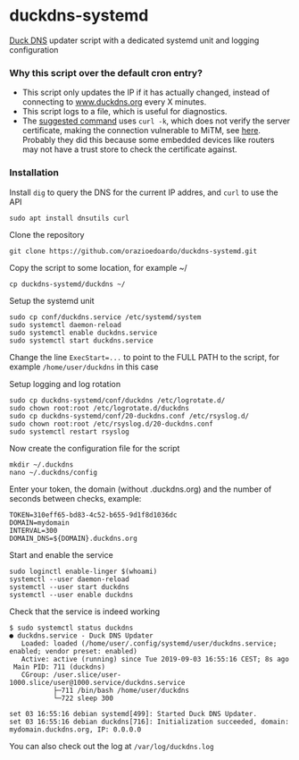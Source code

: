 # duckdns-systemd
[Duck DNS](https://www.duckdns.org/) updater script with a dedicated systemd unit and logging configuration

### Why this script over the default cron entry?
- This script only updates the IP if it has actually changed, instead of connecting to www.duckdns.org every X minutes.
- This script logs to a file, which is useful for diagnostics.
- The [suggested command](https://www.duckdns.org/install.jsp#linux-cron) uses `curl -k`, which does not verify the server certificate, making the connection vulnerable to MiTM, see [here](https://curl.haxx.se/docs/manpage.html#-k). Probably they did this because some embedded devices like routers may not have a trust store to check the certificate against.

### Installation

Install `dig` to query the DNS for the current IP addres, and `curl` to use the API
```
sudo apt install dnsutils curl
```

Clone the repository

```
git clone https://github.com/orazioedoardo/duckdns-systemd.git
```

Copy the script to some location, for example ~/
```
cp duckdns-systemd/duckdns ~/
```

Setup the systemd unit
```
sudo cp conf/duckdns.service /etc/systemd/system
sudo systemctl daemon-reload
sudo systemctl enable duckdns.service
sudo systemctl start duckdns.service
```

Change the line `ExecStart=...` to point to the FULL PATH to the script, for example `/home/user/duckdns` in this case

Setup logging and log rotation
```
sudo cp duckdns-systemd/conf/duckdns /etc/logrotate.d/
sudo chown root:root /etc/logrotate.d/duckdns
sudo cp duckdns-systemd/conf/20-duckdns.conf /etc/rsyslog.d/
sudo chown root:root /etc/rsyslog.d/20-duckdns.conf
sudo systemctl restart rsyslog
```

Now create the configuration file for the script
```
mkdir ~/.duckdns
nano ~/.duckdns/config
```
Enter your token, the domain (without .duckdns.org) and the number of seconds between checks, example:
```
TOKEN=310eff65-bd83-4c52-b655-9d1f8d1036dc
DOMAIN=mydomain
INTERVAL=300
DOMAIN_DNS=${DOMAIN}.duckdns.org
```

Start and enable the service
```
sudo loginctl enable-linger $(whoami)
systemctl --user daemon-reload
systemctl --user start duckdns
systemctl --user enable duckdns
```

Check that the service is indeed working
```
$ sudo systemctl status duckdns
● duckdns.service - Duck DNS Updater
   Loaded: loaded (/home/user/.config/systemd/user/duckdns.service; enabled; vendor preset: enabled)
   Active: active (running) since Tue 2019-09-03 16:55:16 CEST; 8s ago
 Main PID: 711 (duckdns)
   CGroup: /user.slice/user-1000.slice/user@1000.service/duckdns.service
           ├─711 /bin/bash /home/user/duckdns
           └─722 sleep 300

set 03 16:55:16 debian systemd[499]: Started Duck DNS Updater.
set 03 16:55:16 debian duckdns[716]: Initialization succeeded, domain: mydomain.duckdns.org, IP: 0.0.0.0
```

You can also check out the log at `/var/log/duckdns.log`
